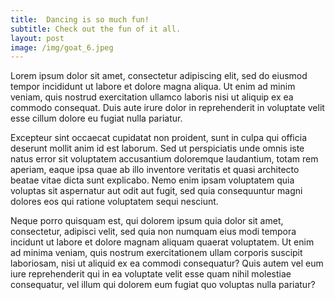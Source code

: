 ```yaml
---
title:  Dancing is so much fun!
subtitle: Check out the fun of it all.
layout: post
image: /img/goat_6.jpeg
---
```

Lorem ipsum dolor sit amet, consectetur adipiscing elit, sed do eiusmod tempor incididunt ut labore et dolore magna aliqua. 
Ut enim ad minim veniam, quis nostrud exercitation ullamco laboris nisi ut aliquip ex ea commodo consequat. 
Duis aute irure dolor in reprehenderit in voluptate velit esse cillum dolore eu fugiat nulla pariatur. 

Excepteur sint occaecat cupidatat non proident, sunt in culpa qui officia deserunt mollit anim id est laborum. Sed ut 
perspiciatis unde omnis iste natus error sit voluptatem accusantium doloremque laudantium, totam rem aperiam, eaque ipsa 
quae ab illo inventore veritatis et quasi architecto beatae vitae dicta sunt explicabo. Nemo enim ipsam voluptatem quia 
voluptas sit aspernatur aut odit aut fugit, sed quia consequuntur magni dolores eos qui ratione voluptatem sequi nesciunt. 

Neque porro quisquam est, qui dolorem ipsum quia dolor sit amet, consectetur, adipisci velit, sed quia non numquam eius 
modi tempora incidunt ut labore et dolore magnam aliquam quaerat voluptatem. Ut enim ad minima veniam, quis nostrum 
exercitationem ullam corporis suscipit laboriosam, nisi ut aliquid ex ea commodi consequatur? Quis autem vel eum 
iure reprehenderit qui in ea voluptate velit esse quam nihil molestiae consequatur, vel illum qui 
dolorem eum fugiat quo voluptas nulla pariatur?
